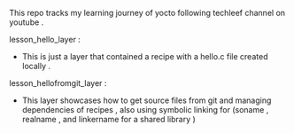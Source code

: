 This repo tracks my learning journey of yocto following techleef channel on youtube . 

lesson_hello_layer : 
- This is just a layer that contained a recipe with a hello.c file created locally . 

lesson_hellofromgit_layer : 
- This layer showcases how to get source files from git and managing dependencies of recipes , also using symbolic linking for (soname , realname , and linkername for a shared library ) 
 
